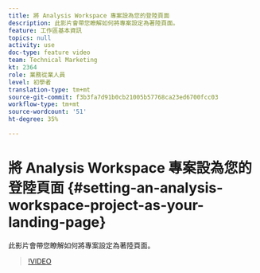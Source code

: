 ```yaml
---
title: 將 Analysis Workspace 專案設為您的登陸頁面
description: 此影片會帶您瞭解如何將專案設定為著陸頁面。
feature: 工作區基本資訊
topics: null
activity: use
doc-type: feature video
team: Technical Marketing
kt: 2364
role: 業務從業人員
level: 初學者
translation-type: tm+mt
source-git-commit: f3b3fa7d91b0cb21005b57768ca23ed6700fcc03
workflow-type: tm+mt
source-wordcount: '51'
ht-degree: 35%

---
```



# 將 Analysis Workspace 專案設為您的登陸頁面 {#setting-an-analysis-workspace-project-as-your-landing-page}

此影片會帶您瞭解如何將專案設定為著陸頁面。

>[!VIDEO](https://video.tv.adobe.com/v/25460/?quality=12)
